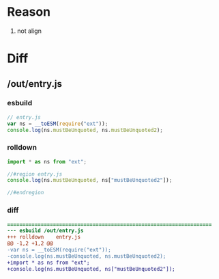 # Reason
1. not align
# Diff
## /out/entry.js
### esbuild
```js
// entry.js
var ns = __toESM(require("ext"));
console.log(ns.mustBeUnquoted, ns.mustBeUnquoted2);
```
### rolldown
```js
import * as ns from "ext";

//#region entry.js
console.log(ns.mustBeUnquoted, ns["mustBeUnquoted2"]);

//#endregion
```
### diff
```diff
===================================================================
--- esbuild	/out/entry.js
+++ rolldown	entry.js
@@ -1,2 +1,2 @@
-var ns = __toESM(require("ext"));
-console.log(ns.mustBeUnquoted, ns.mustBeUnquoted2);
+import * as ns from "ext";
+console.log(ns.mustBeUnquoted, ns["mustBeUnquoted2"]);

```